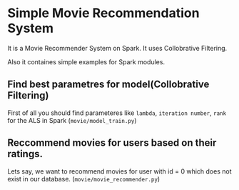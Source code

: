 # Simple Movie Recommendation System

It is a Movie Recommender System on Spark. It uses Collobrative Filtering.

Also it containes simple examples for Spark modules.

## Find best parametres for model(Collobrative Filtering)

First of all you should find parameteres like `lambda`, `iteration number`, `rank` for the ALS in Spark (`movie/model_train.py`)

## Reccommend movies for users based on their ratings.

Lets say, we want to recommend movies for user with id = 0 which does not exist in our database. (`movie/movie_recommender.py`)
